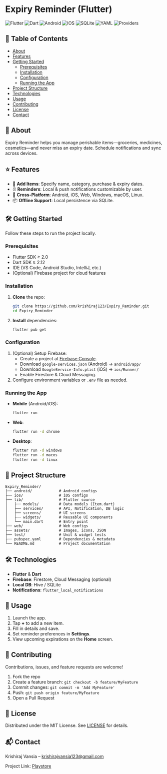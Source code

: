 # Expiry Reminder (Flutter)

![Flutter](https://img.shields.io/badge/Flutter-02569B?style=for-the-badge&logo=flutter&logoColor=white)
![Dart](https://img.shields.io/badge/Dart-0175C2?style=for-the-badge&logo=dart&logoColor=white)
![Android](https://img.shields.io/badge/Android-3DDC84?style=for-the-badge&logo=android&logoColor=white)
![IOS](https://img.shields.io/badge/iOS-000000?style=for-the-badge&logo=ios&logoColor=white)
![SQLite](https://img.shields.io/badge/SQLite-07405E?style=for-the-badge&logo=sqlite&logoColor=white)
![YAML](https://img.shields.io/badge/YAML-CB171E?style=for-the-badge&logo=yaml&logoColor=white)
![Providers](https://img.shields.io/badge/State_Management-Provider-3D5AFE?style=for-the-badge)

## 📖 Table of Contents

- [About](#about)
- [Features](#features)
- [Getting Started](#getting-started)
  - [Prerequisites](#prerequisites)
  - [Installation](#installation)
  - [Configuration](#configuration)
  - [Running the App](#running-the-app)
- [Project Structure](#project-structure)
- [Technologies](#technologies)
- [Usage](#usage)
- [Contributing](#contributing)
- [License](#license)
- [Contact](#contact)

## 🧐 About&#x20;

Expiry Reminder helps you manage perishable items—groceries, medicines, cosmetics—and never miss an expiry date. Schedule notifications and sync across devices.

## ⭐️ Features&#x20;

- 🔖 **Add Items**: Specify name, category, purchase & expiry dates.
- ⏰ **Reminders**: Local & push notifications customizable by user.
- 📱 **Cross-Platform**: Android, iOS, Web, Windows, macOS, Linux.
- 📦 **Offline Support**: Local persistence via SQLite.


## 🛠 Getting Started&#x20;

Follow these steps to run the project locally.

### Prerequisites&#x20;

- Flutter SDK ≥ 2.0
- Dart SDK ≥ 2.12
- IDE (VS Code, Android Studio, IntelliJ, etc.)
- (Optional) Firebase project for cloud features

### Installation&#x20;

1. **Clone** the repo:
   ```bash
   git clone https://github.com/krishiraj123/Expiry_Reminder.git
   cd Expiry_Reminder
   ```
2. **Install** dependencies:
   ```bash
   flutter pub get
   ```

### Configuration&#x20;

1. (Optional) Setup Firebase:
   - Create a project at [Firebase Console](https://console.firebase.google.com/).
   - Download `google-services.json` (Android) → `android/app/`
   - Download `GoogleService-Info.plist` (iOS) → `ios/Runner/`
   - Enable Firestore & Cloud Messaging.
2. Configure environment variables or `.env` file as needed.

### Running the App&#x20;

- **Mobile** (Android/iOS):
  ```bash
  flutter run
  ```
- **Web**:
  ```bash
  flutter run -d chrome
  ```
- **Desktop**:
  ```bash
  flutter run -d windows
  flutter run -d macos
  flutter run -d linux
  ```

## 📂 Project Structure&#x20;

```text
Expiry_Reminder/
├── android/            # Android configs
├── ios/                # iOS configs
├── lib/                # Flutter source
│   ├── models/         # Data models (Item.dart)
│   ├── services/       # API, Notification, DB logic
│   ├── screens/        # UI screens
│   ├── widgets/        # Reusable UI components
│   └── main.dart       # Entry point
├── web/                # Web configs
├── assets/             # Images, icons, JSON
├── test/               # Unit & widget tests
├── pubspec.yaml        # Dependencies & metadata
└── README.md           # Project documentation
```

## 🛠 Technologies&#x20;

- **Flutter** & **Dart**
- **Firebase**: Firestore, Cloud Messaging (optional)
- **Local DB**: Hive / SQLite
- **Notifications**: `flutter_local_notifications`

## 📖 Usage&#x20;

1. Launch the app.
2. Tap **+** to add a new item.
3. Fill in details and save.
4. Set reminder preferences in **Settings**.
5. View upcoming expirations on the **Home** screen.

## 🤝 Contributing&#x20;

Contributions, issues, and feature requests are welcome!

1. Fork the repo
2. Create a feature branch: `git checkout -b feature/MyFeature`
3. Commit changes: `git commit -m 'Add MyFeature'`
4. Push: `git push origin feature/MyFeature`
5. Open a Pull Request

## 📜 License&#x20;

Distributed under the MIT License. See [LICENSE](LICENSE) for details.

## 📬 Contact&#x20;

Krishiraj Vansia – [krishirajvansia123@gmail.com](mailto:krishirajvansia123@gmail.com)

Project Link: [Playstore]([https://github.com/krishiraj123/Expiry_Reminder](https://play.google.com/store/apps/details?id=com.aswdc_ExpiryReminder))
